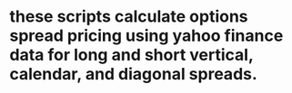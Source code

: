 # these scripts calculate options spread pricing using yahoo finance data for long and short vertical, calendar, and diagonal spreads.
